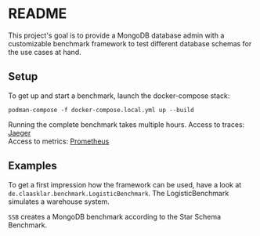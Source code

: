 # README
This project's goal is to provide a MongoDB database admin with a customizable benchmark
framework to test different database schemas for the use cases at hand.

## Setup
To get up and start a benchmark, launch the docker-compose stack:
```
podman-compose -f docker-compose.local.yml up --build
```
Running the complete benchmark takes multiple hours.
Access to traces: [Jaeger](http://localhost:16686)\
Access to metrics: [Prometheus](http://localhost:9090)

## Examples
To get a first impression how the framework can be used, have a look at `de.claasklar.benchmark.LogisticBenchmark`.
The LogisticBenchmark simulates a warehouse system.

`SSB` creates a MongoDB benchmark according to the Star Schema Benchmark.
